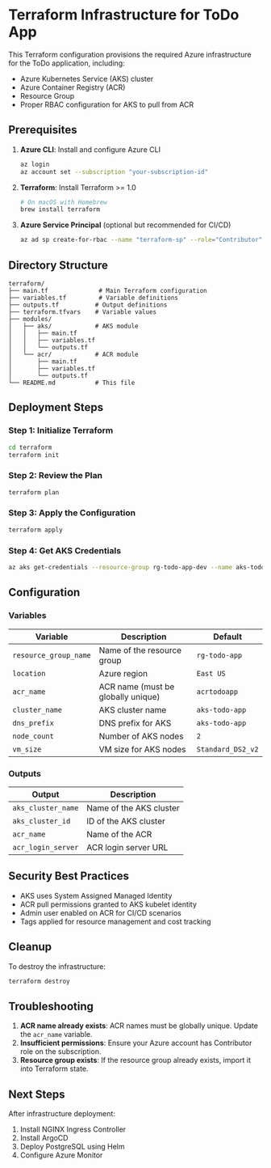 # Terraform Infrastructure for ToDo App

This Terraform configuration provisions the required Azure infrastructure for the ToDo application, including:

- Azure Kubernetes Service (AKS) cluster
- Azure Container Registry (ACR)
- Resource Group
- Proper RBAC configuration for AKS to pull from ACR

## Prerequisites

1. **Azure CLI**: Install and configure Azure CLI

   ```bash
   az login
   az account set --subscription "your-subscription-id"
   ```

2. **Terraform**: Install Terraform >= 1.0

   ```bash
   # On macOS with Homebrew
   brew install terraform
   ```

3. **Azure Service Principal** (optional but recommended for CI/CD)
   ```bash
   az ad sp create-for-rbac --name "terraform-sp" --role="Contributor" --scopes="/subscriptions/YOUR_SUBSCRIPTION_ID"
   ```

## Directory Structure

```
terraform/
├── main.tf              # Main Terraform configuration
├── variables.tf         # Variable definitions
├── outputs.tf          # Output definitions
├── terraform.tfvars    # Variable values
├── modules/
│   ├── aks/            # AKS module
│   │   ├── main.tf
│   │   ├── variables.tf
│   │   └── outputs.tf
│   └── acr/            # ACR module
│       ├── main.tf
│       ├── variables.tf
│       └── outputs.tf
└── README.md           # This file
```

## Deployment Steps

### Step 1: Initialize Terraform

```bash
cd terraform
terraform init
```

### Step 2: Review the Plan

```bash
terraform plan
```

### Step 3: Apply the Configuration

```bash
terraform apply
```

### Step 4: Get AKS Credentials

```bash
az aks get-credentials --resource-group rg-todo-app-dev --name aks-todo-app-dev
```

## Configuration

### Variables

| Variable              | Description                        | Default           |
| --------------------- | ---------------------------------- | ----------------- |
| `resource_group_name` | Name of the resource group         | `rg-todo-app`     |
| `location`            | Azure region                       | `East US`         |
| `acr_name`            | ACR name (must be globally unique) | `acrtodoapp`      |
| `cluster_name`        | AKS cluster name                   | `aks-todo-app`    |
| `dns_prefix`          | DNS prefix for AKS                 | `aks-todo-app`    |
| `node_count`          | Number of AKS nodes                | `2`               |
| `vm_size`             | VM size for AKS nodes              | `Standard_DS2_v2` |

### Outputs

| Output             | Description             |
| ------------------ | ----------------------- |
| `aks_cluster_name` | Name of the AKS cluster |
| `aks_cluster_id`   | ID of the AKS cluster   |
| `acr_name`         | Name of the ACR         |
| `acr_login_server` | ACR login server URL    |

## Security Best Practices

- AKS uses System Assigned Managed Identity
- ACR pull permissions granted to AKS kubelet identity
- Admin user enabled on ACR for CI/CD scenarios
- Tags applied for resource management and cost tracking

## Cleanup

To destroy the infrastructure:

```bash
terraform destroy
```

## Troubleshooting

1. **ACR name already exists**: ACR names must be globally unique. Update the `acr_name` variable.
2. **Insufficient permissions**: Ensure your Azure account has Contributor role on the subscription.
3. **Resource group exists**: If the resource group already exists, import it into Terraform state.

## Next Steps

After infrastructure deployment:

1. Install NGINX Ingress Controller
2. Install ArgoCD
3. Deploy PostgreSQL using Helm
4. Configure Azure Monitor

